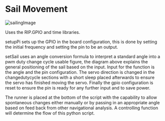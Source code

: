 # Sail Movement

![sailingImage](https://github.com/potato-chip-studios/Boat-Team-Repository/blob/master/sail-movement/SailServo.png)

Uses the RIP.GPIO and time libraries.

setupPi sets up the GPIO in the board configuration, this is done by setting the initial frequency and setting the pin to be an output.

setSail uses an angle conversion formula to interpret a standard angle into a pwm duty change cycle usable figure, the diagram above explains the general positioning of the sail based on the input. Input for the function is the angle and the pin configuration. The servo direction is changed in the changedutycycle sections with a short sleep placed afterwards to ensure the servo has finished moving the servo. Finally the gpio configuration is reset to ensure the pin is ready for any further input and to save power.

The runner is placed at the bottom of the script with the capability to allow spontaneous changes either manually or by passing in an appropriate angle based on feed back from other navigational analysis. A controlling function will determine the flow of this python script.
